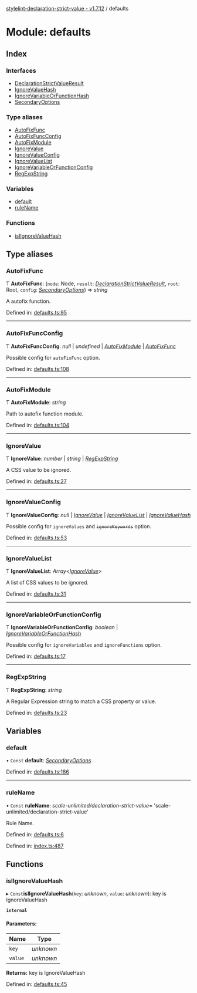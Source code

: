 [stylelint-declaration-strict-value - v1.7.12](../README.md) / defaults

# Module: defaults

## Index

### Interfaces

* [DeclarationStrictValueResult](../interfaces/defaults.declarationstrictvalueresult.md)
* [IgnoreValueHash](../interfaces/defaults.ignorevaluehash.md)
* [IgnoreVariableOrFunctionHash](../interfaces/defaults.ignorevariableorfunctionhash.md)
* [SecondaryOptions](../interfaces/defaults.secondaryoptions.md)

### Type aliases

* [AutoFixFunc](defaults.md#autofixfunc)
* [AutoFixFuncConfig](defaults.md#autofixfuncconfig)
* [AutoFixModule](defaults.md#autofixmodule)
* [IgnoreValue](defaults.md#ignorevalue)
* [IgnoreValueConfig](defaults.md#ignorevalueconfig)
* [IgnoreValueList](defaults.md#ignorevaluelist)
* [IgnoreVariableOrFunctionConfig](defaults.md#ignorevariableorfunctionconfig)
* [RegExpString](defaults.md#regexpstring)

### Variables

* [default](defaults.md#default)
* [ruleName](defaults.md#rulename)

### Functions

* [isIIgnoreValueHash](defaults.md#isiignorevaluehash)

## Type aliases

### AutoFixFunc

Ƭ **AutoFixFunc**: (`node`: Node, `result`: [*DeclarationStrictValueResult*](../interfaces/defaults.declarationstrictvalueresult.md), `root`: Root, `config`: [*SecondaryOptions*](../interfaces/defaults.secondaryoptions.md)) => *string*

A autofix function.

Defined in: [defaults.ts:95](https://github.com/AndyOGo/stylelint-declaration-strict-value/blob/754dccc/src/defaults.ts#L95)

___

### AutoFixFuncConfig

Ƭ **AutoFixFuncConfig**: *null* \| *undefined* \| [*AutoFixModule*](defaults.md#autofixmodule) \| [*AutoFixFunc*](defaults.md#autofixfunc)

Possible config for `autoFixFunc` option.

Defined in: [defaults.ts:108](https://github.com/AndyOGo/stylelint-declaration-strict-value/blob/754dccc/src/defaults.ts#L108)

___

### AutoFixModule

Ƭ **AutoFixModule**: *string*

Path to autofix function module.

Defined in: [defaults.ts:104](https://github.com/AndyOGo/stylelint-declaration-strict-value/blob/754dccc/src/defaults.ts#L104)

___

### IgnoreValue

Ƭ **IgnoreValue**: *number* \| *string* \| [*RegExpString*](defaults.md#regexpstring)

A CSS value to be ignored.

Defined in: [defaults.ts:27](https://github.com/AndyOGo/stylelint-declaration-strict-value/blob/754dccc/src/defaults.ts#L27)

___

### IgnoreValueConfig

Ƭ **IgnoreValueConfig**: *null* \| [*IgnoreValue*](defaults.md#ignorevalue) \| [*IgnoreValueList*](defaults.md#ignorevaluelist) \| [*IgnoreValueHash*](../interfaces/defaults.ignorevaluehash.md)

Possible config for `ignoreValues` and ~~`ignoreKeywords`~~ option.

Defined in: [defaults.ts:53](https://github.com/AndyOGo/stylelint-declaration-strict-value/blob/754dccc/src/defaults.ts#L53)

___

### IgnoreValueList

Ƭ **IgnoreValueList**: *Array*<[*IgnoreValue*](defaults.md#ignorevalue)\>

A list of CSS values to be ignored.

Defined in: [defaults.ts:31](https://github.com/AndyOGo/stylelint-declaration-strict-value/blob/754dccc/src/defaults.ts#L31)

___

### IgnoreVariableOrFunctionConfig

Ƭ **IgnoreVariableOrFunctionConfig**: *boolean* \| [*IgnoreVariableOrFunctionHash*](../interfaces/defaults.ignorevariableorfunctionhash.md)

Possible config for `ignoreVariables` and `ignoreFunctions` option.

Defined in: [defaults.ts:17](https://github.com/AndyOGo/stylelint-declaration-strict-value/blob/754dccc/src/defaults.ts#L17)

___

### RegExpString

Ƭ **RegExpString**: *string*

A Regular Expression string to match a CSS property or value.

Defined in: [defaults.ts:23](https://github.com/AndyOGo/stylelint-declaration-strict-value/blob/754dccc/src/defaults.ts#L23)

## Variables

### default

• `Const` **default**: [*SecondaryOptions*](../interfaces/defaults.secondaryoptions.md)

Defined in: [defaults.ts:186](https://github.com/AndyOGo/stylelint-declaration-strict-value/blob/754dccc/src/defaults.ts#L186)

___

### ruleName

• `Const` **ruleName**: *scale-unlimited/declaration-strict-value*= 'scale-unlimited/declaration-strict-value'

Rule Name.

Defined in: [defaults.ts:6](https://github.com/AndyOGo/stylelint-declaration-strict-value/blob/754dccc/src/defaults.ts#L6)

Defined in: [index.ts:487](https://github.com/AndyOGo/stylelint-declaration-strict-value/blob/754dccc/src/index.ts#L487)

## Functions

### isIIgnoreValueHash

▸ `Const`**isIIgnoreValueHash**(`key`: *unknown*, `value`: *unknown*): key is IgnoreValueHash

**`internal`** 

#### Parameters:

Name | Type |
------ | ------ |
`key` | *unknown* |
`value` | *unknown* |

**Returns:** key is IgnoreValueHash

Defined in: [defaults.ts:45](https://github.com/AndyOGo/stylelint-declaration-strict-value/blob/754dccc/src/defaults.ts#L45)
